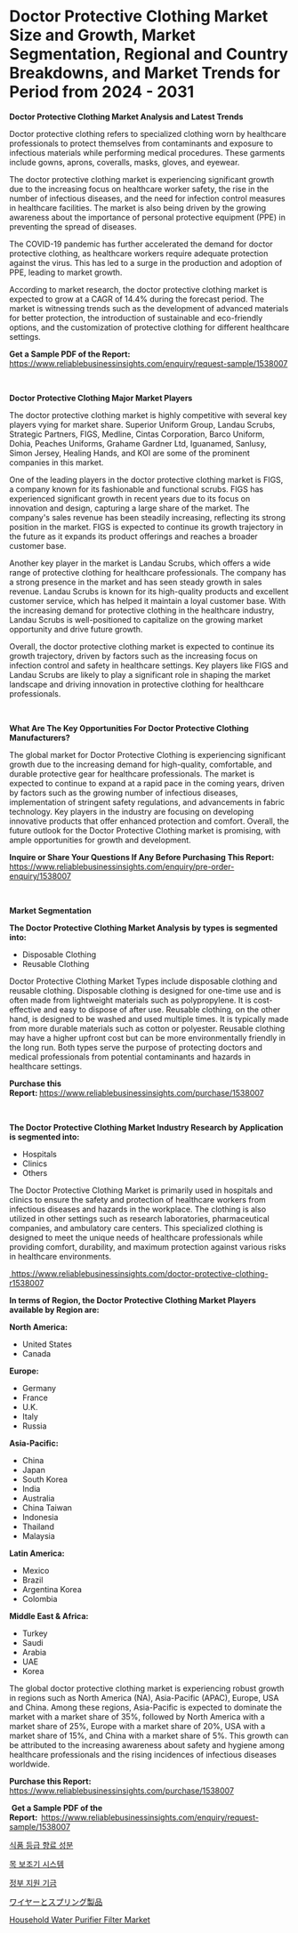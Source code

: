 <p><h1>Doctor Protective Clothing Market Size and Growth, Market Segmentation, Regional and Country Breakdowns, and Market Trends for Period from 2024 -  2031</h1></p><p><strong>Doctor Protective Clothing Market Analysis and Latest Trends</strong></p>
<p><p>Doctor protective clothing refers to specialized clothing worn by healthcare professionals to protect themselves from contaminants and exposure to infectious materials while performing medical procedures. These garments include gowns, aprons, coveralls, masks, gloves, and eyewear.</p><p>The doctor protective clothing market is experiencing significant growth due to the increasing focus on healthcare worker safety, the rise in the number of infectious diseases, and the need for infection control measures in healthcare facilities. The market is also being driven by the growing awareness about the importance of personal protective equipment (PPE) in preventing the spread of diseases.</p><p>The COVID-19 pandemic has further accelerated the demand for doctor protective clothing, as healthcare workers require adequate protection against the virus. This has led to a surge in the production and adoption of PPE, leading to market growth.</p><p>According to market research, the doctor protective clothing market is expected to grow at a CAGR of 14.4% during the forecast period. The market is witnessing trends such as the development of advanced materials for better protection, the introduction of sustainable and eco-friendly options, and the customization of protective clothing for different healthcare settings.</p></p>
<p><strong>Get a Sample PDF of the Report:&nbsp;</strong> <a href="https://www.reliablebusinessinsights.com/enquiry/request-sample/1538007">https://www.reliablebusinessinsights.com/enquiry/request-sample/1538007</a></p>
<p>&nbsp;</p>
<p><strong>Doctor Protective Clothing Major Market Players</strong></p>
<p><p>The doctor protective clothing market is highly competitive with several key players vying for market share. Superior Uniform Group, Landau Scrubs, Strategic Partners, FIGS, Medline, Cintas Corporation, Barco Uniform, Dohia, Peaches Uniforms, Grahame Gardner Ltd, Iguanamed, Sanlusy, Simon Jersey, Healing Hands, and KOI are some of the prominent companies in this market.</p><p>One of the leading players in the doctor protective clothing market is FIGS, a company known for its fashionable and functional scrubs. FIGS has experienced significant growth in recent years due to its focus on innovation and design, capturing a large share of the market. The company's sales revenue has been steadily increasing, reflecting its strong position in the market. FIGS is expected to continue its growth trajectory in the future as it expands its product offerings and reaches a broader customer base.</p><p>Another key player in the market is Landau Scrubs, which offers a wide range of protective clothing for healthcare professionals. The company has a strong presence in the market and has seen steady growth in sales revenue. Landau Scrubs is known for its high-quality products and excellent customer service, which has helped it maintain a loyal customer base. With the increasing demand for protective clothing in the healthcare industry, Landau Scrubs is well-positioned to capitalize on the growing market opportunity and drive future growth.</p><p>Overall, the doctor protective clothing market is expected to continue its growth trajectory, driven by factors such as the increasing focus on infection control and safety in healthcare settings. Key players like FIGS and Landau Scrubs are likely to play a significant role in shaping the market landscape and driving innovation in protective clothing for healthcare professionals.</p></p>
<p>&nbsp;</p>
<p><strong>What Are The Key Opportunities For Doctor Protective Clothing Manufacturers?</strong></p>
<p><p>The global market for Doctor Protective Clothing is experiencing significant growth due to the increasing demand for high-quality, comfortable, and durable protective gear for healthcare professionals. The market is expected to continue to expand at a rapid pace in the coming years, driven by factors such as the growing number of infectious diseases, implementation of stringent safety regulations, and advancements in fabric technology. Key players in the industry are focusing on developing innovative products that offer enhanced protection and comfort. Overall, the future outlook for the Doctor Protective Clothing market is promising, with ample opportunities for growth and development.</p></p>
<p><strong>Inquire or Share Your Questions If Any Before Purchasing This Report:</strong> <a href="https://www.reliablebusinessinsights.com/enquiry/pre-order-enquiry/1538007">https://www.reliablebusinessinsights.com/enquiry/pre-order-enquiry/1538007</a></p>
<p>&nbsp;</p>
<p><strong>Market Segmentation</strong></p>
<p><strong>The Doctor Protective Clothing Market Analysis by types is segmented into:</strong></p>
<p><ul><li>Disposable Clothing</li><li>Reusable Clothing</li></ul></p>
<p><p>Doctor Protective Clothing Market Types include disposable clothing and reusable clothing. Disposable clothing is designed for one-time use and is often made from lightweight materials such as polypropylene. It is cost-effective and easy to dispose of after use. Reusable clothing, on the other hand, is designed to be washed and used multiple times. It is typically made from more durable materials such as cotton or polyester. Reusable clothing may have a higher upfront cost but can be more environmentally friendly in the long run. Both types serve the purpose of protecting doctors and medical professionals from potential contaminants and hazards in healthcare settings.</p></p>
<p><strong>Purchase this Report:&nbsp;</strong><a href="https://www.reliablebusinessinsights.com/purchase/1538007">https://www.reliablebusinessinsights.com/purchase/1538007</a></p>
<p>&nbsp;</p>
<p><strong>The Doctor Protective Clothing Market Industry Research by Application is segmented into:</strong></p>
<p><ul><li>Hospitals</li><li>Clinics</li><li>Others</li></ul></p>
<p><p>The Doctor Protective Clothing Market is primarily used in hospitals and clinics to ensure the safety and protection of healthcare workers from infectious diseases and hazards in the workplace. The clothing is also utilized in other settings such as research laboratories, pharmaceutical companies, and ambulatory care centers. This specialized clothing is designed to meet the unique needs of healthcare professionals while providing comfort, durability, and maximum protection against various risks in healthcare environments.</p></p>
<p><a href="https://www.reliablebusinessinsights.com/doctor-protective-clothing-r1538007">&nbsp;https://www.reliablebusinessinsights.com/doctor-protective-clothing-r1538007</a></p>
<p><strong>In terms of Region, the Doctor Protective Clothing Market Players available by Region are:</strong></p>
<p>
    <p> <strong> North America: </strong>
        <ul>
            <li>United States</li>
            <li>Canada</li>
        </ul>
        </p> 
    <p> <strong> Europe: </strong>
        <ul>
            <li>Germany</li>
            <li>France</li>
            <li>U.K.</li>
            <li>Italy</li>
            <li>Russia</li>
        </ul>
        </p> 
    <p> <strong> Asia-Pacific: </strong>
        <ul>
            <li>China</li>
            <li>Japan</li>
            <li>South Korea</li>
            <li>India</li>
            <li>Australia</li>
            <li>China Taiwan</li>
            <li>Indonesia</li>
            <li>Thailand</li>
            <li>Malaysia</li>
        </ul>
        </p> 
    <p> <strong> Latin America: </strong>
        <ul>
            <li>Mexico</li>
            <li>Brazil</li>
            <li>Argentina Korea</li>
            <li>Colombia</li>
        </ul>
        </p> 
    <p> <strong> Middle East & Africa: </strong>
        <ul>
            <li>Turkey</li>
            <li>Saudi</li>
            <li>Arabia</li>
            <li>UAE</li>
            <li>Korea</li>
        </ul>
    </p>
    </p>
<p><p>The global doctor protective clothing market is experiencing robust growth in regions such as North America (NA), Asia-Pacific (APAC), Europe, USA and China. Among these regions, Asia-Pacific is expected to dominate the market with a market share of 35%, followed by North America with a market share of 25%, Europe with a market share of 20%, USA with a market share of 15%, and China with a market share of 5%. This growth can be attributed to the increasing awareness about safety and hygiene among healthcare professionals and the rising incidences of infectious diseases worldwide.</p></p>
<p><strong>Purchase this Report: </strong><a href="https://www.reliablebusinessinsights.com/purchase/1538007">https://www.reliablebusinessinsights.com/purchase/1538007</a></p>
<p>&nbsp;<strong>Get a Sample PDF of the Report:&nbsp;&nbsp;</strong><a href="https://www.reliablebusinessinsights.com/enquiry/request-sample/1538007">https://www.reliablebusinessinsights.com/enquiry/request-sample/1538007</a></p>
<p><strong></strong></p>
<p><p><a href="https://medium.com/@jordybecker/2024%EB%85%84%EB%B6%80%ED%84%B0-2031%EB%85%84%EA%B9%8C%EC%A7%80%EC%9D%98-%EC%8B%9D%ED%92%88-%EB%93%B1%EA%B8%89-%ED%96%A5%EB%A3%8C-%EC%9B%90%EB%A3%8C-%EC%8B%9C%EC%9E%A5-%EC%A0%90%EC%9C%A0%EC%9C%A8-%EB%B0%8F-%EA%B2%BD%EC%9F%81-%ED%92%8D%EA%B2%BD%EC%97%90-%EB%8C%80%ED%95%9C-%ED%86%B5%EC%B0%B0%EB%A0%A5-67298930bd4a">식품 등급 향료 성분</a></p><p><a href="https://github.com/Skyleitney456456/Market-Research-Report-List-2/blob/main/7578635150643.md">목 보조기 시스템</a></p><p><a href="https://medium.com/@morrisassin8795/%EA%B8%80%EB%A1%9C%EB%B2%8C-%EC%A0%95%EB%B6%80%EC%A7%80%EB%8F%84-%ED%8E%80%EB%93%9C-%EC%8B%9C%EC%9E%A5-%EA%B7%9C%EB%AA%A8%EB%8A%94-2024%EB%85%84%EB%B6%80%ED%84%B0-2031%EB%85%84%EA%B9%8C%EC%A7%80-%EC%9D%98-cagr%EC%9D%84-%EA%B2%BD%ED%97%98%ED%95%A0-%EA%B2%83%EC%9C%BC%EB%A1%9C-%EC%82%B0%EC%97%85-%EC%98%88%EC%B8%A1%EC%97%90-%EB%94%B0%EB%A5%B4%EB%A9%B4-%EC%98%88%EC%83%81%EB%90%A9%EB%8B%88%EB%8B%A4-36d36882c035">정부 지원 기금</a></p><p><a href="https://github.com/mreklxf44233/Market-Research-Report-List-2/blob/main/5762649142890.md">ワイヤーとスプリング製品</a></p><p><a href="https://github.com/niyotibauri9/Market-Research-Report-List-1/blob/main/household-water-purifier-filter-market.md">Household Water Purifier Filter Market</a></p></p>